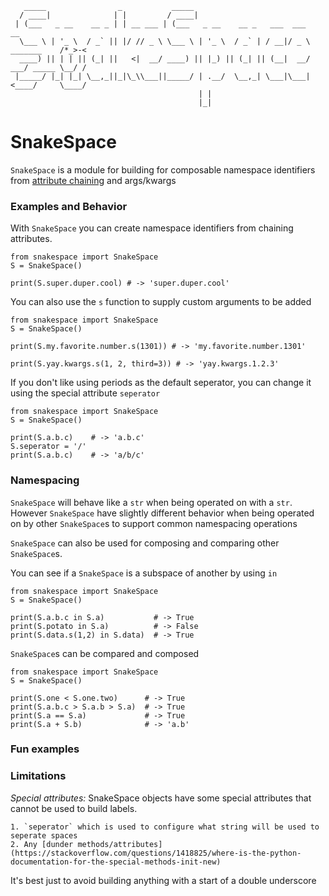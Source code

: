``` text
   _____                _           _____
  / ____|              | |         / ____|
 | (___   _ __    __ _ | | __ ___ | (___   _ __    __ _   ___  ___                    __
  \___ \ | '_ \  / _` || |/ // _ \ \___ \ | '_ \  / _` | / __|/ _ \       _______    /*_>-<
  ____) || | | || (_| ||   <|  __/ ____) || |_) || (_| || (__|  __/   ___/ _____ \__/ /
 |_____/ |_| |_| \__,_||_|\_\\___||_____/ | .__/  \__,_| \___|\___|  <____/     \____/
                                          | |
                                          |_|
```

# SnakeSpace

`SnakeSpace` is a module for building for composable namespace identifiers from [attribute chaining](https://en.wikipedia.org/wiki/Method_chaining) and args/kwargs

### Examples and Behavior

With `SnakeSpace` you can create namespace identifiers from chaining attributes.

``` text
from snakespace import SnakeSpace
S = SnakeSpace()

print(S.super.duper.cool) # -> 'super.duper.cool'
```

You can also use the `s` function to supply custom arguments to be added

``` text
from snakespace import SnakeSpace
S = SnakeSpace()

print(S.my.favorite.number.s(1301)) # -> 'my.favorite.number.1301'

print(S.yay.kwargs.s(1, 2, third=3)) # -> 'yay.kwargs.1.2.3'
```

If you don't like using periods as the default seperator, you can change it using the special attribute `seperator`

``` text
from snakespace import SnakeSpace
S = SnakeSpace()

print(S.a.b.c)    # -> 'a.b.c'
S.seperator = '/'
print(S.a.b.c)    # -> 'a/b/c'
```

### Namespacing

`SnakeSpace` will behave like a `str` when being operated on with a `str`. However `SnakeSpace` have slightly different behavior when being operated on by other `SnakeSpace`s to support common namespacing operations

`SnakeSpace` can also be used for composing and comparing other `SnakeSpace`s.

You can see if a `SnakeSpace` is a subspace of another by using `in`

``` text
from snakespace import SnakeSpace
S = SnakeSpace()

print(S.a.b.c in S.a)           # -> True
print(S.potato in S.a)          # -> False
print(S.data.s(1,2) in S.data)  # -> True
```

`SnakeSpace`s can be compared and composed

``` text
from snakespace import SnakeSpace
S = SnakeSpace()

print(S.one < S.one.two)      # -> True
print(S.a.b.c > S.a.b > S.a)  # -> True
print(S.a == S.a)             # -> True
print(S.a + S.b)              # -> 'a.b'
```

### Fun examples



### Limitations

*Special attributes:* SnakeSpace objects have some special attributes that cannot be used to build labels.

    1. `seperator` which is used to configure what string will be used to seperate spaces
    2. Any [dunder methods/attributes](https://stackoverflow.com/questions/1418825/where-is-the-python-documentation-for-the-special-methods-init-new)

It's best just to avoid building anything with a start of a double underscore

